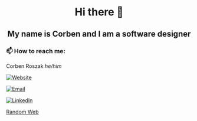 <h1 align="center"> Hi there 👋 </h1>

<h2 align="center"> My name is Corben and I am a software designer </h2>

### 📫 How to reach me:
Corben Roszak <em>he/him</em>

[![Website][web-shield]][web-url]

[![Email][email-shield]][email-url]

[![LinkedIn][linkedin-shield]][linkedin-url]

[Random Web](https://theuselessweb.com/)

<!--
**roszakc/roszakc** is a ✨ _special_ ✨ repository because its `README.md` (this file) appears on your GitHub profile.

Here are some ideas to get you started:

- 👯 I’m looking to collaborate on ...
- 🤔 I’m looking for help with ...
- 
- ⚡ Fun fact: ...
-->

[linkedin-shield]: https://img.shields.io/badge/-LinkedIn-black.svg?style=for-the-badge&logo=linkedin&colorB=555
[linkedin-url]: https://linkedin.com/in/corben-roszak
[email-shield]: https://img.shields.io/badge/-Email-blue?style=for-the-badge&logo=Mail.Ru
[email-url]: mailto:corbenroszak@gmail.com
[web-shield]: https://img.shields.io/badge/-Website-red?style=for-the-badge&logo=Namecheap
[web-url]: https://www.roszakc.me

